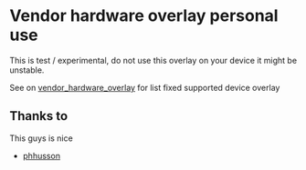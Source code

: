 # Vendor hardware overlay personal use
This is test / experimental, do not use this overlay on your device it might be unstable.

See on [vendor_hardware_overlay](https://github.com/TrebleDroid/vendor_hardware_overlay) for list fixed supported device overlay

## Thanks to
This guys is nice
- [phhusson](https://github.com/phhusson)